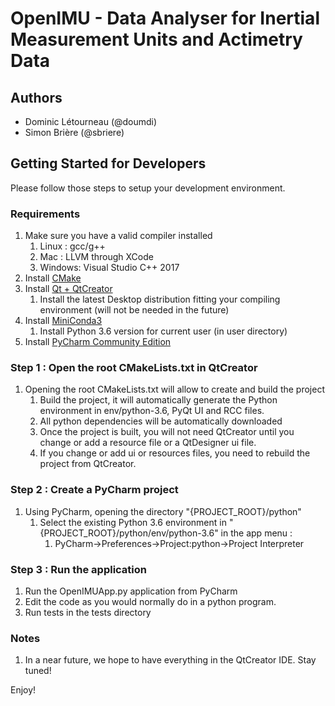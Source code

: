 # OpenIMU - Data Analyser for Inertial Measurement Units and Actimetry Data

## Authors
* Dominic Létourneau (@doumdi) 
* Simon Brière (@sbriere)

## Getting Started for Developers
Please follow those steps to setup your development environment.

### Requirements
1. Make sure you have a valid compiler installed
    1. Linux : gcc/g++
    2. Mac : LLVM through XCode
    3. Windows: Visual Studio C++ 2017
1. Install [CMake](https://cmake.org/download/)
1. Install [Qt + QtCreator](https://www.qt.io/)
    1. Install the latest Desktop distribution fitting your compiling environment (will not be needed in the future)
1. Install [MiniConda3](https://conda.io/miniconda.html)
    1. Install Python 3.6 version for current user (in user directory)
1. Install [PyCharm Community Edition](https://www.jetbrains.com/pycharm/)

### Step 1 : Open the root CMakeLists.txt in QtCreator
1. Opening the root CMakeLists.txt will allow to create and build the project
    1. Build the project, it will automatically generate the Python environment in env/python-3.6, PyQt UI and RCC files.
    1. All python dependencies will be automatically downloaded
    1. Once the project is built, you will not need QtCreator until you change or add a resource file or a QtDesigner ui file.
    1. If you change or add ui or resources files, you need to rebuild the project from QtCreator.

### Step 2 : Create a PyCharm project
1. Using PyCharm, opening the directory "{PROJECT_ROOT}/python"
    1. Select the existing Python 3.6 environment in "{PROJECT_ROOT}/python/env/python-3.6" in the app menu :
        1. PyCharm->Preferences->Project:python->Project Interpreter
        
### Step 3 : Run the application
1. Run the OpenIMUApp.py application from PyCharm
1. Edit the code as you would normally do in a python program.
1. Run tests in the tests directory

### Notes
1. In a near future, we hope to have everything in the QtCreator IDE. Stay tuned!

Enjoy!    
